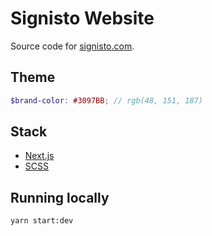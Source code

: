 # Signisto Website

Source code for [signisto.com](https://signisto.com).



## Theme

``` scss
$brand-color: #3097BB; // rgb(48, 151, 187)
```



## Stack

- [Next.js](https://nextjs.org/)
- [SCSS](https://sass-lang.com/documentation/syntax#scss)



## Running locally

``` bash
yarn start:dev
```
